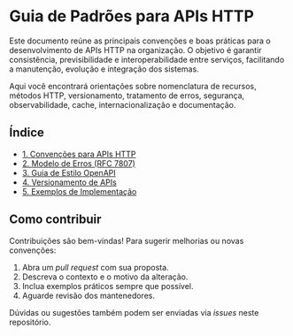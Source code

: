 # Guia de Padrões para APIs HTTP

Este documento reúne as principais convenções e boas práticas para o desenvolvimento de APIs HTTP na organização. O objetivo é garantir consistência, previsibilidade e interoperabilidade entre serviços, facilitando a manutenção, evolução e integração dos sistemas.

Aqui você encontrará orientações sobre nomenclatura de recursos, métodos HTTP, versionamento, tratamento de erros, segurança, observabilidade, cache, internacionalização e documentação.

## Índice
- [1. Convenções para APIs HTTP](conventions.md)
- [2. Modelo de Erros (RFC 7807)](error-model.md)
- [3. Guia de Estilo OpenAPI](openapi-style-guide.md)
- [4. Versionamento de APIs](versioning.md)
- [5. Exemplos de Implementação](./examples)

## Como contribuir

Contribuições são bem-vindas! Para sugerir melhorias ou novas convenções:

1. Abra um *pull request* com sua proposta.
2. Descreva o contexto e o motivo da alteração.
3. Inclua exemplos práticos sempre que possível.
4. Aguarde revisão dos mantenedores.

Dúvidas ou sugestões também podem ser enviadas via *issues* neste repositório.
